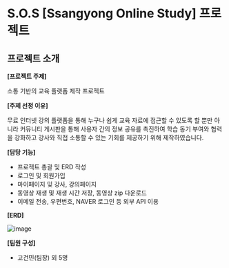 # S.O.S [Ssangyong Online Study] 프로젝트

## 프로젝트 소개


**[프로젝트 주제]**

소통 기반의 교육 플랫폼 제작 프로젝트


**[주제 선정 이유]**

무료 인터넷 강의 플랫폼을 통해 누구나 쉽게 교육 자료에 접근할 수 있도록 할 뿐만 아니라 커뮤니티 게시판을 통해 사용자 간의 정보 공유를 촉진하여
학습 동기 부여와 협력을 강화하고 강사와 직접 소통할 수 있는 기회를 제공하기 위해 제작하였습니다.


**[담당 기능]**
- 프로젝트 총괄 및 ERD 작성
- 로그인 및 회원가입
- 마이페이지 및 강사, 강의페이지
- 동영상 재생 및 재생 시간 저장, 동영상 zip 다운로드
- 이메일 전송, 우편번호, NAVER 로그인 등 외부 API 이용


**[ERD]**

![image](https://github.com/user-attachments/assets/42e48dc3-a58b-42e4-b5b6-6c4329de5469)



**[팀원 구성]**
- 고건민(팀장) 외 5명

